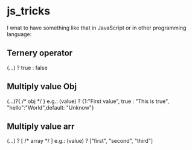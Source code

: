 # js_tricks
I wnat to have something like that in JavaScript or in other programming language:

Ternery operator
-------------------------
(...) ? true : false

Multiply value Obj
-------------------------
(...)?{ /* obj */ }
e.g.: (value) ? {1:"First value", true : "This is true", "hello":"World",default: "Unknow"}


Multiply value arr
-------------------------
(...) ? [ /* array */ ]
e.g.: (value) ? ["first", "second", "third"]
